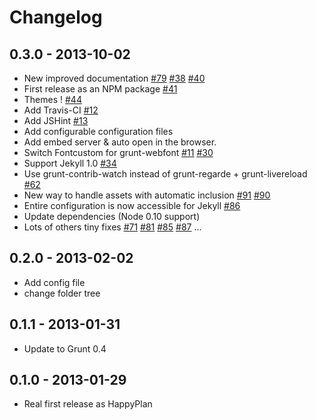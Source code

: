 # Changelog

## 0.3.0 - 2013-10-02

- New improved documentation [#79](https://github.com/happyplan/happyplan/issues/79) [#38](https://github.com/happyplan/happyplan/issues/38) [#40](https://github.com/happyplan/happyplan/issues/40)
- First release as an NPM package [#41](https://github.com/happyplan/happyplan/issues/41)
- Themes ! [#44 ](https://github.com/happyplan/happyplan/issues/44)
- Add Travis-CI [#12](https://github.com/happyplan/happyplan/issues/12)
- Add JSHint [#13](https://github.com/happyplan/happyplan/issues/13)
- Add configurable configuration files
- Add embed server & auto open in the browser.
- Switch Fontcustom for grunt-webfont [#11](https://github.com/happyplan/happyplan/issues/11) [#30](https://github.com/happyplan/happyplan/pull/30)
- Support Jekyll 1.0 [#34](https://github.com/happyplan/happyplan/issues/34)
- Use grunt-contrib-watch instead of grunt-regarde + grunt-livereload [#62](https://github.com/happyplan/happyplan/issues/62)
- New way to handle assets with automatic inclusion [#91](https://github.com/happyplan/happyplan/issues/91) [#90](https://github.com/happyplan/happyplan/issues/90)
- Entire configuration is now accessible for Jekyll [#86](https://github.com/happyplan/happyplan/issues/86)
- Update dependencies (Node 0.10 support)
- Lots of others tiny fixes [#71](https://github.com/happyplan/happyplan/issues/71) [#81](https://github.com/happyplan/happyplan/issues/81) [#85](https://github.com/happyplan/happyplan/issues/85) [#87](https://github.com/happyplan/happyplan/issues/87) ...

## 0.2.0 - 2013-02-02

- Add config file
- change folder tree

## 0.1.1 - 2013-01-31

- Update to Grunt 0.4

## 0.1.0 - 2013-01-29

- Real first release as HappyPlan
